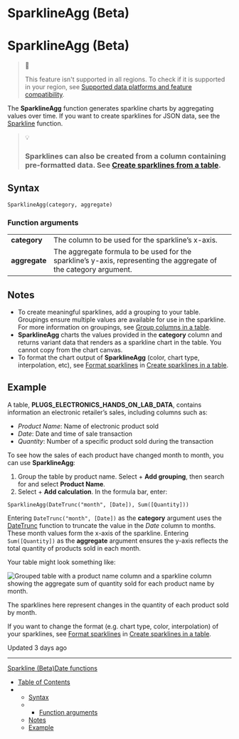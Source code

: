 # SparklineAgg (Beta)

# SparklineAgg (Beta)

> 📘
>
> This feature isn't supported in all regions. To check if it is supported in your region, see [Supported data platforms and feature compatibility](/docs/region-warehouse-and-feature-support#supported-data-platforms-and-feature-compatibility).

The **SparklineAgg** function generates sparkline charts by aggregating values over time. If you want to create sparklines for JSON data, see the [Sparkline](/docs/sparkline) function.

> 💡
>
> ### Sparklines can also be created from a column containing pre-formatted data. See [Create sparklines from a table](/docs/create-sparklines-in-a-table).

## Syntax

```
SparklineAgg(category, aggregate)
```

### Function arguments

|  |  |
| --- | --- |
| **category** | The column to be used for the sparkline’s x-axis. |
| **aggregate** | The aggregate formula to be used for the sparkline’s y-axis, representing the aggregate of the category argument. |

## Notes

* To create meaningful sparklines, add a grouping to your table. Groupings ensure multiple values are available for use in the sparkline. For more information on groupings, see [Group columns in a table](/docs/create-and-manage-tables#group-columns-in-a-table).
* **SparklineAgg** charts the values provided in the **category** column and returns variant data that renders as a sparkline chart in the table. You cannot copy from the chart canvas.
* To format the chart output of **SparklineAgg** (color, chart type, interpolation, etc), see [Format sparklines](/docs/create-sparklines-in-a-table#format-sparklines) in [Create sparklines in a table](/docs/create-sparklines-in-a-table).

## Example

A table, **PLUGS\_ELECTRONICS\_HANDS\_ON\_LAB\_DATA**, contains information an electronic retailer’s sales, including columns such as:

* *Product Name*: Name of electronic product sold
* *Date*: Date and time of sale transaction
* *Quantity*: Number of a specific product sold during the transaction

To see how the sales of each product have changed month to month, you can use **SparklineAgg**:

1. Group the table by product name. Select + **Add grouping**, then search for and select **Product Name**.
2. Select + **Add calculation**. In the formula bar, enter:

```
SparklineAgg(DateTrunc("month", [Date]), Sum([Quantity]))
```

Entering `DateTrunc("month", [Date])` as the **category** argument uses the [DateTrunc](/docs/datetrunc) function to truncate the value in the *Date* column to months. These month values form the x-axis of the sparkline. Entering `Sum([Quantity])` as the **aggregate** argument ensures the y-axis reflects the total quantity of products sold in each month.

Your table might look something like:

![Grouped table with a product name column and a sparkline column showing the aggregate sum of quantity sold for each product name by month.](https://files.readme.io/a2fec4ff1a67c2152b3ca261552ed204c34ea935361b980a49fda5810e1572d3-sparklineagg_function_image.png)

The sparklines here represent changes in the quantity of each product sold by month.

If you want to change the format (e.g. chart type, color, interpolation) of your sparklines, see [Format sparklines](/docs/create-sparklines-in-a-table#format-sparklines) in [Create sparklines in a table](/docs/create-sparklines-in-a-table).

Updated 3 days ago

---

[Sparkline (Beta)](/docs/sparkline)[Date functions](/docs/date-functions)

* [Table of Contents](#)
* + [Syntax](#syntax)
  + - [Function arguments](#function-arguments)
  + [Notes](#notes)
  + [Example](#example)